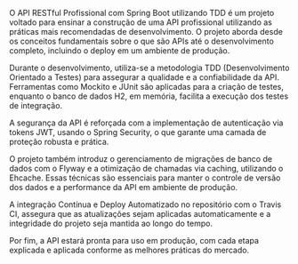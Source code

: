 O API RESTful Profissional com Spring Boot utilizando TDD é um projeto voltado para ensinar a construção de uma API profissional utilizando as práticas mais recomendadas de desenvolvimento. O projeto aborda desde os conceitos fundamentais sobre o que são APIs até o desenvolvimento completo, incluindo o deploy em um ambiente de produção.

Durante o desenvolvimento, utiliza-se a metodologia TDD (Desenvolvimento Orientado a Testes) para assegurar a qualidade e a confiabilidade da API. Ferramentas como Mockito e JUnit são aplicadas para a criação de testes, enquanto o banco de dados H2, em memória, facilita a execução dos testes de integração.

A segurança da API é reforçada com a implementação de autenticação via tokens JWT, usando o Spring Security, o que garante uma camada de proteção robusta e prática.

O projeto também introduz o gerenciamento de migrações de banco de dados com o Flyway e a otimização de chamadas via caching, utilizando o Ehcache. Essas técnicas são essenciais para manter o controle de versão dos dados e a performance da API em ambiente de produção.

A integração Contínua e Deploy Automatizado no repositório com o Travis CI, assegura que as atualizações sejam aplicadas automaticamente e a integridade do projeto seja mantida ao longo do tempo. 

Por fim, a API estará pronta para uso em produção, com cada etapa explicada e aplicada conforme as melhores práticas do mercado.

